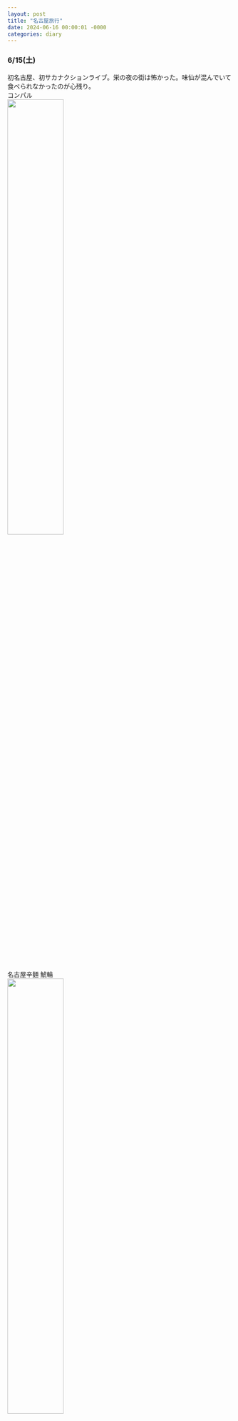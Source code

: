 ```yaml
---
layout: post
title: "名古屋旅行"
date: 2024-06-16 00:00:01 -0000
categories: diary
---
```


### 6/15(土)
初名古屋、初サカナクションライブ。栄の夜の街は怖かった。味仙が混んでいて食べられなかったのが心残り。  
コンパル  
<img src="https://i.imgur.com/7bdnK5C.jpg" width="50%">  
名古屋辛麺 鯱輪  
<img src="https://i.imgur.com/CZEgyjo.jpg" width="50%">  
やばとん  
<img src="https://i.imgur.com/hhaPGxk.jpg" width="50%">  